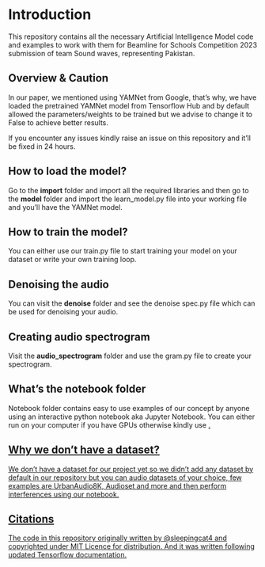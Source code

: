 <h1>Introduction</h1>
<p>This repository contains all the necessary Artificial Intelligence Model code and examples to work with them for Beamline for Schools Competition 2023 submission of team Sound waves, representing Pakistan.</p>
<h2>Overview &amp; Caution</h2>
<p>In our paper, we mentioned using YAMNet from Google, that&rsquo;s why, we have loaded the pretrained YAMNet model from Tensorflow Hub and by default allowed the parameters/weights to be trained but we advise to change it to False to achieve better results.</p>
<p>If you encounter any issues kindly raise an issue on this repository and it&rsquo;ll be fixed in 24 hours.</p>
<h2>How to load the model?</h2>
<p>Go to the <strong>import</strong> folder and import all the required libraries and then go to the <strong>model</strong> folder and import the learn_model.py file into your working file and you&rsquo;ll have the YAMNet model.</p>
<h2>How to train the model?</h2>
<p>You can either use our train.py file to start training your model on your dataset or write your own training loop.</p>
<h2>Denoising the audio</h2>
<p>You can visit the <strong>denoise</strong> folder and see the denoise spec.py file which can be used for denoising your audio.</p>
<h2>Creating audio spectrogram</h2>
<p>Visit the <strong>audio_spectrogram</strong> folder and use the gram.py file to create your spectrogram.</p>
<h2>What&rsquo;s the notebook folder</h2>
<p>Notebook folder contains easy to use examples of our concept by anyone using an interactive python notebook aka Jupyter Notebook. You can either run on your computer if you have GPUs otherwise kindly use <a href="https://colab.research.google.com/"Google Colab</a>.</p>
<h2>Why we don&rsquo;t have a dataset?</h2>
<p>We don&rsquo;t have a dataset for our project yet so we didn&rsquo;t add any dataset by default in our repository but you can audio datasets of your choice, few examples are UrbanAudio8K, Audioset and more and then perform interferences using our notebook.</p>
<h2>Citations</h2>
<p>The code in this repository originally written by @sleepingcat4 and copyrighted under MIT Licence for distribution.
And it was written following updated Tensorflow documentation.</p>
